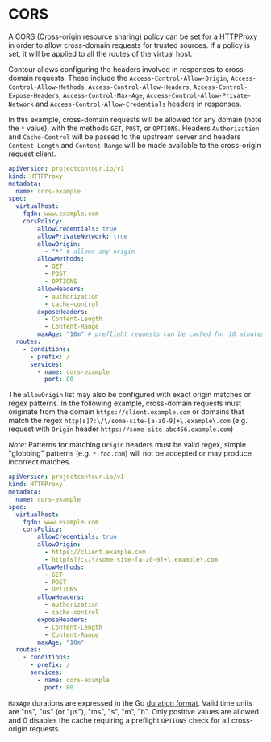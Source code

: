 # CORS

A CORS (Cross-origin resource sharing) policy can be set for a HTTPProxy in order to allow cross-domain requests for trusted sources.
If a policy is set, it will be applied to all the routes of the virtual host.

Contour allows configuring the headers involved in responses to cross-domain requests.
These include the `Access-Control-Allow-Origin`, `Access-Control-Allow-Methods`, `Access-Control-Allow-Headers`, `Access-Control-Expose-Headers`, `Access-Control-Max-Age`, `Access-Control-Allow-Private-Network` and `Access-Control-Allow-Credentials` headers in responses.

In this example, cross-domain requests will be allowed for any domain (note the `*` value), with the methods `GET`, `POST`, or `OPTIONS`.
Headers `Authorization` and `Cache-Control` will be passed to the upstream server and headers `Content-Length` and `Content-Range` will be made available to the cross-origin request client.

```yaml
apiVersion: projectcontour.io/v1
kind: HTTPProxy
metadata:
  name: cors-example
spec:
  virtualhost:
    fqdn: www.example.com
    corsPolicy:
        allowCredentials: true
        allowPrivateNetwork: true
        allowOrigin:
          - "*" # allows any origin
        allowMethods:
          - GET
          - POST
          - OPTIONS
        allowHeaders:
          - authorization
          - cache-control
        exposeHeaders:
          - Content-Length
          - Content-Range
        maxAge: "10m" # preflight requests can be cached for 10 minutes.
  routes:
    - conditions:
      - prefix: /
      services:
        - name: cors-example
          port: 80
```

The `allowOrigin` list may also be configured with exact origin matches or regex patterns.
In the following example, cross-domain requests must originate from the domain `https://client.example.com` or domains that match the regex `http[s]?:\/\/some-site-[a-z0-9]+\.example\.com` (e.g. request with `Origin` header `https://some-site-abc456.example.com`)

*Note:* Patterns for matching `Origin` headers must be valid regex, simple "globbing" patterns (e.g. `*.foo.com`) will not be accepted or may produce incorrect matches.

```yaml
apiVersion: projectcontour.io/v1
kind: HTTPProxy
metadata:
  name: cors-example
spec:
  virtualhost:
    fqdn: www.example.com
    corsPolicy:
        allowCredentials: true
        allowOrigin:
          - https://client.example.com
          - http[s]?:\/\/some-site-[a-z0-9]+\.example\.com
        allowMethods:
          - GET
          - POST
          - OPTIONS
        allowHeaders:
          - authorization
          - cache-control
        exposeHeaders:
          - Content-Length
          - Content-Range
        maxAge: "10m"
  routes:
    - conditions:
      - prefix: /
      services:
        - name: cors-example
          port: 80
```

`MaxAge` durations are expressed in the Go [duration format](https://godoc.org/time#ParseDuration).
Valid time units are "ns", "us" (or "µs"), "ms", "s", "m", "h". Only positive values are allowed and 0 disables the cache requiring a preflight `OPTIONS` check for all cross-origin requests.
